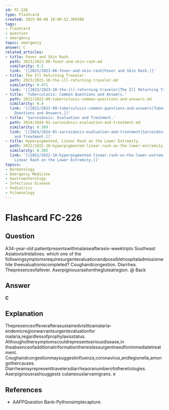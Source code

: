 ```yaml
---
id: FC-226
type: Flashcard
created: 2025-08-08 10:00:52.369386
tags:
- Flashcard
- question
- emergency
topic: emergency
answer: C
related_articles:
- title: Fever and Skin Rash.
  path: 2023/2023-06-fever-and-skin-rash.md
  similarity: 0.5
  link: '[[2023/2023-06-fever-and-skin-rash|Fever and Skin Rash.]]'
- title: The Ill Returning Traveler.
  path: 2023/2023-10-the-ill-returning-traveler.md
  similarity: 0.471
  link: '[[2023/2023-10-the-ill-returning-traveler|The Ill Returning Traveler.]]'
- title: 'Tuberculosis: Common Questions and Answers.'
  path: 2022/2022-09-tuberculosis-common-questions-and-answers.md
  similarity: 0.4
  link: '[[2022/2022-09-tuberculosis-common-questions-and-answers|Tuberculosis: Common
    Questions and Answers.]]'
- title: 'Sarcoidosis: Evaluation and Treatment.'
  path: 2024/2024-01-sarcoidosis-evaluation-and-treatment.md
  similarity: 0.389
  link: '[[2024/2024-01-sarcoidosis-evaluation-and-treatment|Sarcoidosis: Evaluation
    and Treatment.]]'
- title: Hyperpigmented, Linear Rash on the Lower Extremity.
  path: 2022/2022-10-hyperpigmented-linear-rash-on-the-lower-extremity.md
  similarity: 0.385
  link: '[[2022/2022-10-hyperpigmented-linear-rash-on-the-lower-extremity|Hyperpigmented,
    Linear Rash on the Lower Extremity.]]'
topics:
- Dermatology
- Emergency Medicine
- Gastroenterology
- Infectious Disease
- Pediatrics
- Pulmonology
---
```


# Flashcard FC-226

## Question

A34-year-old patientpresentswithmalaiseafterasix-weektripto Southeast Asiatovisitrelatives. which one of the followingsymptomsrequiresurgentevaluationandpossiblehospitaladmissionwhile theevaluationiscompleted? Coughandcongestion. Diarrhea. Thepresenceofafever. Aserpiginousrashontheglutealregion. @ Back

## Answer

**C**

## Explanation

Thepresenceoffeverafterasustainedvisittoamalaria-endemicregionwarrantsurgentevaluationfor malaria,regardlessofprophylaxisstatus. Althoughothersymptomscouldrepresentseriousdisease,in theabsenceofadditionalinformationthereislessurgentneedforimmediatetreatment. Coughandcongestionmaysuggestinfluenza,coronavirus,andlegionella,amongothercauses. Diarrheamayrepresenttravelersdiarrheaoranumberofotheretiologies. Aserpiginousrashsuggests cutaneouslarvamigrans. e

## References

- AAFPQuestion Bank-Pythonsimplecapture.

